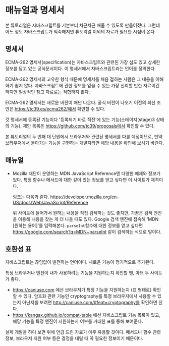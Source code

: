 # 매뉴얼과 명세서
본 튜토리얼은 자바스크립트를 기본부터 차근차근 배울 수 있도록 만들어졌다. 그런데 어느 정도 자바스크립트가 익숙해지면 튜토리얼 이외의 자료가 필요한 시점이 온다.

## 명세서
ECMA-262 명세서(specification)는 자바스크립트와 관련된 가장 심도 있고 상세한 정보를 담고 있는 공식문서이다. 이 명세서에서 자바스크립트라는 언어를 정의한다.

ECMA-262 명세서의 고유한 형식 때문에 명세서를 처음 접하는 사람은 그 내용을 이해하기 쉽지 않다. 자바스크립트에 관한 정보를 얻을 수 있는 가장 신뢰할 만한 자료이긴 하지만 일상적인 참고 자료로는 적합하지 않다.

ECMA-262 명세서는 새로운 버전이 매년 나온다. 공식 버전이 나오기 이전의 최신 초안은 https://tc39.es/ecma262/에서 확인할 수 있다.

갓 명세서에 등록된 기능이다 '등록되기 바로 직전'에 있는 기능(스테이지(stage)3 상태의 기능), 제안 목록은 https://github.com/tc39/proposals에서 확인할 수 있다.

본 튜토리얼의 두 번째 대 단원에서 브라우저와 관련된 명세서를 다룰 예정이므로, 만약 브라우저에서 돌아가는 기능을 구현하는 개발자라면 해당 내용을 확인해 보시기 바란다.

## 매뉴얼
* Mozilla 재단이 운영하는 <string>MDN JavaScript Reference</string>엔 다양한 예제와 정보가 있다. 특정 함수나 메서드에 대한 깊이 있는 정보를 얻고 싶다면 이 사이트가 제격이다.

    링크는 다음과 같다. https://developer.mozilla.org/en-US/docs/Web/JavaScript/Reference

    위 사이트에 들어가서 원하는 내용을 직접 검색하는 것도 좋지만, 가끔은 검색 엔진을 이용해 내용을 찾는 게 더 나을 때도 있다. Google 검색 엔진에 접속해 'MDN [원하는 용어]'를 입력해본다. ```parseInt```함수에 대한 정보를 얻고 싶다면 https://google.com/search?q=MDN+parseInt 같이 검색하는 식으로 말이다.

## 호환성 표
자바스크립트는 끊임없이 발전하는 언어이다. 새로운 기능이 정기적으로 추가된다.

특정 브라우저나 엔진이 내가 사용하려는 기능을 지원하는지 확인할 땐, 아래 두 사이트가 좋다.

* https://caniuse.com 에선 브라우저가 특정 기능을 지원하는지 (표 형태로) 확인할 수 있다. 암호화 관련 기능인 cryptography를 특정 브라우저에서 사용할 수 있는지 아닌지를 보려면 http://caniuse.com/#feat=cryptography를 확인하면 된다.
* https://kangax.github.io/compat-table 에선 자바스크립트 기능 목록이 있고, 해당 기능을 특정 엔진이 지원하는지 여부를 거대한 표를 통해 보여준다.

실제 개발을 하다 보면 위에 언급 드린 자료가 아주 유용할 것이다. 메서드나 함수 관련 정보, 브라우저 지원 여부 등은 결정을 내릴 때 꼭 필요한 정보이기 때문이다.